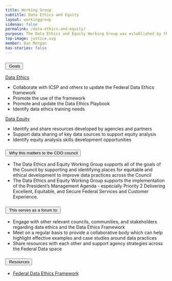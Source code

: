 ```yaml
---
title: Working Group
subtitle: Data Ethics and Equity
layout: workinggroup
sidenav: false
permalink: /data-ethics-and-equity/
purpose: The Data Ethics and Equity Working Group was established by the CDO Council in March 2022 in order to help the council understand, foster, and support data ethics and data equity activities across the Federal Government.
top-image: justice.svg
member: Dan Morgan
has-stories: false
---
```


<h3 class="usa-accordion__heading"><button class="usa-accordion__button bg-accent-cool-lighter" aria-expanded="false" aria-controls="m-a1"><img src="{{site.baseurl}}/assets/images/icons/ribbon-outline.svg" class="workinggroup__accordion-icon" alt=""> Goals</button></h3>
<div id="m-a1" class="usa-accordion__content">
  <p><u>Data Ethics</u></p>
  <ul>
    <li>Collaborate with ICSP and others to update the Federal Data Ethics framework</li>
    <li>Promote the use of the framework</li>
    <li>Promote and update the Data Ethics Playbook</li>
    <li>Identify data ethics training needs</li>
  </ul>
  <p><u>Data Equity</u></p>
  <ul>
    <li>Identify and share resources developed by agencies and partners</li>
    <li>Support data sharing of key data sources to support equity analysis</li>
    <li>Identify equity analysis skills development opportunities</li>
  </ul>
</div>

<h3 class="usa-accordion__heading"><button class="usa-accordion__button bg-accent-cool-lighter" aria-expanded="false" aria-controls="m-a2"><img src="{{site.baseurl}}/assets/images/icons/question-circle.svg" class="workinggroup__accordion-icon" alt=""> Why this matters to the CDO council</button></h3>
<div id="m-a2" class="usa-accordion__content">
  <ul>
    <li>The Data Ethics and Equity Working Group supports all of the goals of the Council by supporting and identifying places for equitable and ethical development to improve data practices across the Council</li>
    <li>The Data Ethics and Equity Working Group supports the implementation of the President’s Management Agenda - especially Priority 2 Delivering Excellent, Equitable, and Secure Federal Services and Customer Experience. </li>
  </ul>
</div>    

<h3 class="usa-accordion__heading"><button class="usa-accordion__button bg-accent-cool-lighter" aria-expanded="false" aria-controls="m-a3"><img src="{{site.baseurl}}/assets/images/icons/forum.svg" class="workinggroup__accordion-icon" alt=""> This serves as a forum to:</button></h3>
<div id="m-a3" class="usa-accordion__content">
  <ul>
    <li>Engage with other relevant councils, communities, and stakeholders regarding data ethics and the Data Ethics Framework</li>
    <li>Meet on a regular basis to provide a collaborative body which can help highlight effective examples and case studies around data practices</li>
    <li>Share resources with each other and support agency strategies across the Federal Data space</li>
  </ul>
</div>

<h3 class="usa-accordion__heading"><button class="usa-accordion__button bg-accent-cool-lighter" aria-expanded="false" aria-controls="m-a4"><img src="{{site.baseurl}}/assets/images/icons/network-2.svg" class="workinggroup__accordion-icon" alt=""> Resources</button></h3>
<div id="m-a4" class="usa-accordion__content">
    <ul class="add-list-reset">
        <li><a href="{{site.baseurl}}/assets/documents/fds-data-ethics-framework.pdf">Federal Data Ethics Framework</a></li>
    </ul>
</div>  